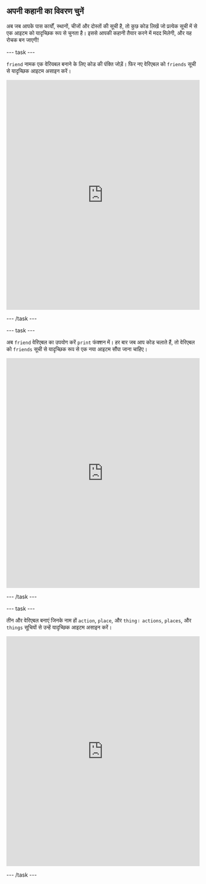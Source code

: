 ## अपनी कहानी का विवरण चुनें

अब जब आपके पास कार्यों, स्थानों, चीजों और दोस्तों की सूची है, तो कुछ कोड लिखें जो प्रत्येक सूची में से एक आइटम को यादृच्छिक रूप से चुनता है। इससे आपकी कहानी तैयार करने में मदद मिलेगी, और यह रोचक बन जाएगी!

--- task ---

`friend` नामक एक वेरियबल बनाने के लिए कोड की पंक्ति जोड़ें। फिर नए वेरिएबल को `friends` सूची से यादृच्छिक आइटम असाइन करें। 

<iframe src="https://trinket.io/embed/python/b3668ceb66" width="100%" height="600" frameborder="0" marginwidth="0" marginheight="0" allowfullscreen mark="crwd-mark"></iframe> 

--- /task ---

--- task ---

अब `friend` वेरिएबल का उपयोग करें `print` फंक्शन में। हर बार जब आप कोड चलाते हैं, तो वेरिएबल को `friends` सूची से यादृच्छिक रूप से एक नया आइटम सौंपा जाना चाहिए। 

<iframe src="https://trinket.io/embed/python/cf0dfd81da" width="100%" height="600" frameborder="0" marginwidth="0" marginheight="0" allowfullscreen mark="crwd-mark"></iframe> 

--- /task ---

--- task ---

तीन और वेरिएबल बनाएं जिनके नाम हों `action`, `place`, और `thing`। `actions`, `places`, और `things` सूचियों से उन्हें यादृच्छिक आइटम असाइन करें। 

<iframe src="https://trinket.io/embed/python/e6410121dd" width="100%" height="600" frameborder="0" marginwidth="0" marginheight="0" allowfullscreen mark="crwd-mark"></iframe> 

--- /task ---